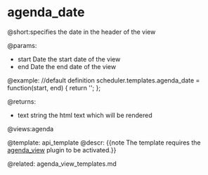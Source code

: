 agenda_date
=============
@short:specifies the date in the header of the view
	
@params:
- start 	Date 	the start date of the view
- end 	Date 	the end date of the view

@example:
//default definition
scheduler.templates.agenda_date = function(start, end) {
 	return '';
};

@returns: 
- text      string       the html text which will be rendered

@views:agenda

@template:	api_template
@descr:
{{note The template requires the [agenda_view](extensions_list.md#agendaview) plugin to be activated.}}

@related:
	agenda_view_templates.md
    
